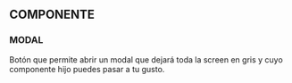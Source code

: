 ## COMPONENTE

### MODAL
Botón que permite abrir un modal que dejará toda la screen en gris y cuyo componente hijo puedes pasar a tu gusto.